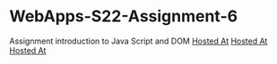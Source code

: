 # WebApps-S22-Assignment-6
Assignment introduction to Java Script and DOM
[Hosted At](https://44-563-web-apps-s22.github.io/webapps-s22-assignment-6-GopijaVenepalli/president.html)
[Hosted At](https://44-563-web-apps-s22.github.io/webapps-s22-assignment-6-GopijaVenepalli/tips.html)
[Hosted At](https://44-563-web-apps-s22.github.io/webapps-s22-assignment-6-GopijaVenepalli/computer.html)
